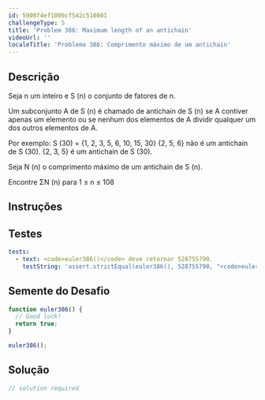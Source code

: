 ```yaml
---
id: 5900f4ef1000cf542c510001
challengeType: 5
title: 'Problem 386: Maximum length of an antichain'
videoUrl: ''
localeTitle: 'Problema 386: Comprimento máximo de um antichain'
---
```


## Descrição
<section id="description"> Seja n um inteiro e S (n) o conjunto de fatores de n. <p> Um subconjunto A de S (n) é chamado de antichain de S (n) se A contiver apenas um elemento ou se nenhum dos elementos de A dividir qualquer um dos outros elementos de A. </p><p> Por exemplo: S (30) = {1, 2, 3, 5, 6, 10, 15, 30} {2, 5, 6} não é um antichain de S (30). {2, 3, 5} é um antichain de S (30). </p><p> Seja N (n) o comprimento máximo de um antichain de S (n). </p><p> Encontre ΣN (n) para 1 ≤ n ≤ 108 </p></section>

## Instruções
<section id="instructions">
</section>

## Testes
<section id='tests'>

```yml
tests:
  - text: <code>euler386()</code> deve retornar 528755790.
    testString: 'assert.strictEqual(euler386(), 528755790, "<code>euler386()</code> should return 528755790.");'

```

</section>

## Semente do Desafio
<section id='challengeSeed'>

<div id='js-seed'>

```js
function euler386() {
  // Good luck!
  return true;
}

euler386();

```

</div>



</section>

## Solução
<section id='solution'>

```js
// solution required
```
</section>
